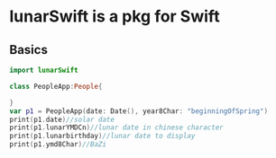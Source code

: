 # lunarSwift is a pkg for Swift

## Basics

```Swift
import lunarSwift

class PeopleApp:People{

}
var p1 = PeopleApp(date: Date(), year8Char: "beginningOfSpring")
print(p1.date)//solar date
print(p1.lunarYMDCn)//lunar date in chinese character
print(p1.lunarbirthday)//lunar date to display
print(p1.ymd8Char)//BaZi
```


